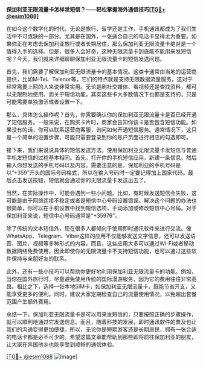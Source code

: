 **保加利亚无限流量卡怎样发短信？——轻松掌握海外通信技巧[[TG💪+ @esim1088](https://t.me/s/esim1088)]**

在如今这个数字化的时代，无论是旅行、留学还是工作，手机通讯都成为了我们生活中不可或缺的一部分。尤其是在国外，一张适合自己的电话卡显得尤为重要。如果你正在考虑去保加利亚旅行或者长期居住，那么保加利亚无限流量卡绝对是一个值得入手的选择。但是，很多人会好奇，这种无限流量卡到底能不能用来发短信呢？今天，我们就来详细聊聊保加利亚无限流量卡的短信发送问题。

首先，我们需要了解保加利亚无限流量卡的基本情况。这类卡通常由当地的运营商提供，比如M-Tel、Telenor等，它们的特点就是支持无限数据流量服务，这对于经常需要上网的人来说非常实用。无论是刷社交媒体、看视频还是查找资料，都可以无限制地使用。而关于短信功能，其实这些卡大多数情况下也都是支持的，只是可能需要单独激活或者设置一下。

那么，具体怎么操作呢？首先，你需要确认你的保加利亚无限流量卡是否已经开通了短信服务。一般来说，在购买卡片时，商家会告知你该卡是否包含短信功能。如果没有的话，你可以联系运营商客服，询问如何开通短信服务。通常情况下，这只是一个简单的设置步骤，可能只需要登录到你的账户页面进行相应的勾选即可。

接下来，我们来说说具体的短信发送方法。使用保加利亚无限流量卡发短信与普通手机发短信的过程基本相同。首先，打开你的手机短信应用，新建一条信息。然后输入你想发送的手机号码以及内容。需要注意的是，保加利亚的手机号码是以“+359”开头的国际号码格式，所以在输入号码时一定要记得加上国家代码。最后点击发送按钮，短信就会通过你的无限流量卡发送出去了。

当然，在实际操作中，可能会遇到一些小问题。比如，有时候发送短信会失败，这可能是由于网络连接不稳定或者是短信中心号码设置错误。解决这个问题的办法也很简单，你可以在手机设置中找到短信选项，手动添加或修改短信中心号码。对于保加利亚来说，短信中心号码通常是“+35976”。

除了传统的文本短信外，现在很多人都倾向于使用即时通讯软件来进行交流。像WhatsApp、Telegram、Viber这样的应用不仅能够发送文字信息，还可以发送语音、图片、视频等多种形式的内容。而且，这些应用大多可以通过Wi-Fi或者移动数据网络免费使用，因此即使你的无限流量卡不支持短信功能，也可以通过这些软件保持与亲朋好友的联系。

此外，还有一些小技巧可以帮助你更好地利用保加利亚无限流量卡的功能。例如，当你在国外旅行时，尽量避免使用传统的国际漫游服务，因为它的费用往往非常高昂。相比之下，选择一张本地SIM卡，如保加利亚无限流量卡，既能节省开支，又能享受更多的便利。同时，建议大家定期检查自己的流量使用情况，以免超出套餐范围产生额外费用。

总结一下，保加利亚无限流量卡是可以用来发短信的，只要按照正确的步骤操作，就可以顺利地通过它发送信息。而且，随着科技的发展，即时通讯软件的普及也让我们的沟通变得更加便捷。所以，无论你是短期游客还是长期居民，拥有一张合适的电话卡都是必不可少的。希望这篇文章能帮助到那些即将前往保加利亚的朋友，让大家在异国他乡也能享受到顺畅的通信体验。

[[TG💪+ @esim1088](https://t.me/s/esim1088) ![Image](https://i.postimg.cc/4NQfJmqS/Snipaste-2025-05-13-00-14-12.png)]